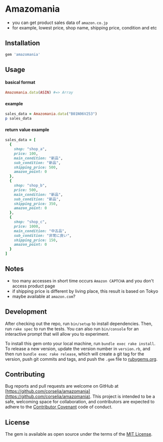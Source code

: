 # Amazomania
- you can get product sales data of `amazon.co.jp`
- for example, lowest price, shop name, shipping price, condition and etc

## Installation
```ruby
gem 'amazomania'
```

## Usage

#### basical format

```ruby
Amazomania.data(ASIN) #=> Array
```

#### example

```ruby
sales_data = Amazomania.data("B01N06V253")
p sales_data
```

#### return value example
```ruby
sales_data = [
  {
    shop: "shop_a",
    price: 100,
    main_condition: "新品",
    sub_condition: "新品",
    shipping_price: 500,
    amazon_point: 0
  },
  {
    shop: "shop_b",
    price: 500,
    main_condition: "新品",
    sub_condition: "新品",
    shipping_price: 350,
    amazon_point: 0
  },
  {
    shop: "shop_c",
    price: 1000,
    main_condition: "中古品",
    sub_condition: "非常に良い",
    shipping_price: 150,
    amazon_point: 0
  }
]
```

## Notes
- too many accesses in short time occurs `Amazon CAPTCHA` and you don't access product page
- if shipping price is different by living place, this result is based on Tokyo
- maybe available at `amazon.com`?

## Development
After checking out the repo, run `bin/setup` to install dependencies. Then, run `rake spec` to run the tests. You can also run `bin/console` for an interactive prompt that will allow you to experiment.

To install this gem onto your local machine, run `bundle exec rake install`. To release a new version, update the version number in `version.rb`, and then run `bundle exec rake release`, which will create a git tag for the version, push git commits and tags, and push the `.gem` file to [rubygems.org](https://rubygems.org).

## Contributing
Bug reports and pull requests are welcome on GitHub at [https://github.com/corselia/amazomania](https://github.com/corselia/amazomania). This project is intended to be a safe, welcoming space for collaboration, and contributors are expected to adhere to the [Contributor Covenant](http://contributor-covenant.org) code of conduct.

## License
The gem is available as open source under the terms of the [MIT License](http://opensource.org/licenses/MIT).
